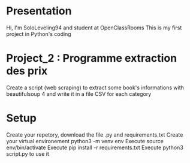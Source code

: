 # Presentation

Hi, I'm SoloLeveling94 and student at OpenClassRooms
This is my first project in Python's coding 

# Project_2 : Programme extraction des prix 
Create a script (web scraping) to extract some book's informations with beautifulsoup 4 and write it in a file CSV for each category 

# Setup
Create your repetory, download the file .py and requirements.txt
Create your virtual environement python3 -m venv env
Execute source env/bin/activate
Execute pip install -r requirements.txt
Execute python3 script.py to use it